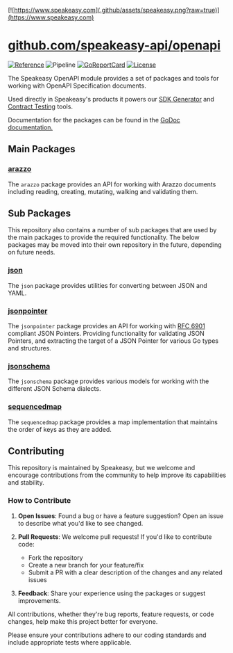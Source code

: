 [![https://www.speakeasy.com](.github/assets/speakeasy.png?raw=true)](https://www.speakeasy.com)

# [github.com/speakeasy-api/openapi](https://github.com/speakeasy-api/openapi)

[![Reference](https://godoc.org/github.com/speakeasy-api/openapi?status.svg)](http://godoc.org/github.com/speakeasy-api/openapi)
![Pipeline](https://github.com/speakeasy-api/openapi/workflows/test/badge.svg)
[![GoReportCard](https://goreportcard.com/badge/github.com/speakeasy-api/openapi)](https://goreportcard.com/report/github.com/speakeasy-api/openapi)
[![License](https://img.shields.io/badge/License-MIT-blue.svg)](https://opensource.org/licenses/MIT)

The Speakeasy OpenAPI module provides a set of packages and tools for working with OpenAPI Specification documents.

Used directly in Speakeasy's products it powers our [SDK Generator](https://www.speakeasy.com/docs/create-client-sdks) and [Contract Testing](https://www.speakeasy.com/docs/testing) tools.

Documentation for the packages can be found in the [GoDoc documentation.](https://pkg.go.dev/github.com/speakeasy-api/openapi)

## Main Packages

### [arazzo](./arazzo)

The `arazzo` package provides an API for working with Arazzo documents including reading, creating, mutating, walking and validating them.

## Sub Packages

This repository also contains a number of sub packages that are used by the main packages to provide the required functionality. The below packages may be moved into their own repository in the future, depending on future needs.

### [json](./json)

The `json` package provides utilities for converting between JSON and YAML.

### [jsonpointer](./jsonpointer)

The `jsonpointer` package provides an API for working with [RFC 6901](https://datatracker.ietf.org/doc/html/rfc6901) compliant JSON Pointers. Providing functionality for validating JSON Pointers, and extracting the target of a JSON Pointer for various Go types and structures.

### [jsonschema](./jsonschema)

The `jsonschema` package provides various models for working with the different JSON Schema dialects.

### [sequencedmap](./sequencedmap)

The `sequencedmap` package provides a map implementation that maintains the order of keys as they are added.

## Contributing

This repository is maintained by Speakeasy, but we welcome and encourage contributions from the community to help improve its capabilities and stability.

### How to Contribute

1. **Open Issues**: Found a bug or have a feature suggestion? Open an issue to describe what you'd like to see changed.

2. **Pull Requests**: We welcome pull requests! If you'd like to contribute code:
   - Fork the repository
   - Create a new branch for your feature/fix
   - Submit a PR with a clear description of the changes and any related issues

3. **Feedback**: Share your experience using the packages or suggest improvements.

All contributions, whether they're bug reports, feature requests, or code changes, help make this project better for everyone.

Please ensure your contributions adhere to our coding standards and include appropriate tests where applicable.
